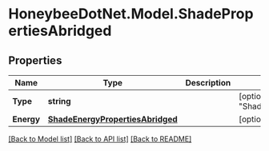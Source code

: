 
# HoneybeeDotNet.Model.ShadePropertiesAbridged

## Properties

Name | Type | Description | Notes
------------ | ------------- | ------------- | -------------
**Type** | **string** |  | [optional] [default to "ShadePropertiesAbridged"]
**Energy** | [**ShadeEnergyPropertiesAbridged**](ShadeEnergyPropertiesAbridged.md) |  | [optional] 

[[Back to Model list]](../README.md#documentation-for-models)
[[Back to API list]](../README.md#documentation-for-api-endpoints)
[[Back to README]](../README.md)

